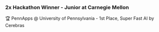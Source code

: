 ### 2x Hackathon Winner - Junior at Carnegie Mellon

🏆 PennApps @ University of Pennsylvania - 1st Place, Super Fast AI by Cerebras

